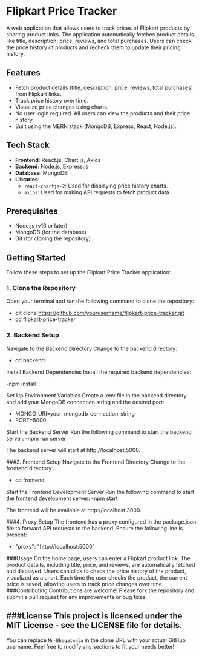 # Flipkart Price Tracker

A web application that allows users to track prices of Flipkart products by sharing product links. The application automatically fetches product details like title, description, price, reviews, and total purchases. Users can check the price history of products and recheck them to update their pricing history.

## Features

- Fetch product details (title, description, price, reviews, total purchases) from Flipkart links.
- Track price history over time.
- Visualize price changes using charts.
- No user login required. All users can view the products and their price history.
- Built using the MERN stack (MongoDB, Express, React, Node.js).

## Tech Stack

- **Frontend**: React.js, Chart.js, Axios
- **Backend**: Node.js, Express.js
- **Database**: MongoDB
- **Libraries**: 
  - `react-chartjs-2`: Used for displaying price history charts.
  - `axios`: Used for making API requests to fetch product data.

## Prerequisites

- Node.js (v16 or later)
- MongoDB (for the database)
- Git (for cloning the repository)

## Getting Started

Follow these steps to set up the Flipkart Price Tracker application:

### 1. Clone the Repository

Open your terminal and run the following command to clone the repository:

- git clone https://github.com/yourusername/flipkart-price-tracker.git
- cd flipkart-price-tracker

### 2. Backend Setup
Navigate to the Backend Directory
Change to the backend directory:
- cd backend

Install Backend Dependencies
Install the required backend dependencies:

-npm install


Set Up Environment Variables
Create a .env file in the backend directory and add your MongoDB connection string and the desired port:
- MONGO_URI=your_mongodb_connection_string
- PORT=5000

 Start the Backend Server
Run the following command to start the backend server:
-npm run server

The backend server will start at http://localhost:5000.

###3. Frontend Setup
Navigate to the Frontend Directory
Change to the frontend directory:
- cd frontend

 Start the Frontend Development Server
Run the following command to start the frontend development server:
-npm start

The frontend will be available at http://localhost:3000.

###4. Proxy Setup
The frontend has a proxy configured in the package.json file to forward API requests to the backend. Ensure the following line is present:
- "proxy": "http://localhost:5000"


###Usage
On the home page, users can enter a Flipkart product link.
The product details, including title, price, and reviews, are automatically fetched and displayed.
Users can click to check the price history of the product, visualized as a chart.
Each time the user checks the product, the current price is saved, allowing users to track price changes over time.
###Contributing
Contributions are welcome! Please fork the repository and submit a pull request for any improvements or bug fixes.

###License
This project is licensed under the MIT License - see the LICENSE file for details.
-
You can replace `Mr-Bhagatwala` in the clone URL with your actual GitHub username. Feel free to modify any sections to fit your needs better!





